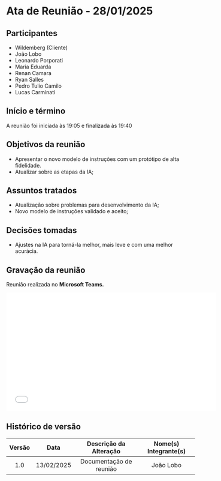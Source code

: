 # Ata de Reunião - 28/01/2025

## Participantes

- Wildemberg (Cliente)
- João Lobo
- Leonardo Porporati
- Maria Eduarda
- Renan Camara
- Ryan Salles
- Pedro Tulio Camilo
- Lucas Carminati

## Início e término

A reunião foi iniciada às 19:05 e finalizada às 19:40

## Objetivos da reunião

- Apresentar o novo modelo de instruções com um protótipo de alta fidelidade.
- Atualizar sobre as etapas da IA;

## Assuntos tratados

- Atualização sobre problemas para desenvolvimento da IA;
- Novo modelo de instruções validado e aceito;

## Decisões tomadas

- Ajustes na IA para torná-la melhor, mais leve e com uma melhor acurácia.

## Gravação da reunião

Reunião realizada no **Microsoft Teams.**

<iframe width="560" height="315" src="ADICIONARLINKDOVIDEOAQUI!!" title="YouTube video player" frameborder="0" allow="accelerometer; autoplay; clipboard-write; encrypted-media; gyroscope; picture-in-picture; web-share" referrerpolicy="strict-origin-when-cross-origin" allowfullscreen></iframe>

## Histórico de versão

| Versão |    Data    | Descrição da Alteração  | Nome(s) Integrante(s) |
| :----: | :--------: | :---------------------: | :-------------------: |
|  1.0   | 13/02/2025 | Documentação de reunião |       João Lobo       |
